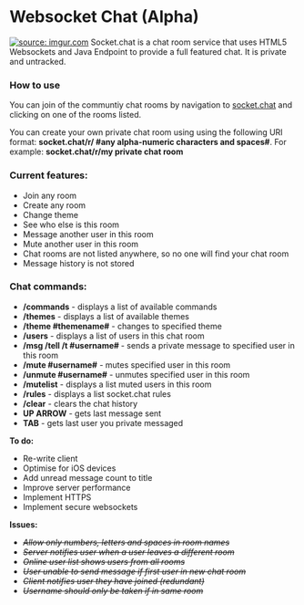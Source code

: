 # Websocket Chat (Alpha)
<a href="http://imgur.com/zRTFQ4z"><img src="http://i.imgur.com/zRTFQ4z.png" title="source: imgur.com" /></a>
Socket.chat is a chat room service that uses HTML5 Websockets and Java Endpoint to provide a full featured chat. It is private and untracked.
<h3>How to use</h3>
<p>You can join of the communtiy chat rooms by navigation to <a href="http://socket.chat">socket.chat</a> and
clicking on one of the rooms listed.</p>
<p>You can create your own private chat room using using the following URI format: <b>socket.chat/r/ #any alpha-numeric characters and spaces#</b>. For 
example: <b>socket.chat/r/my private chat room</b></p>
<h3>Current features:</h3>
<ul>
  <li>Join any room</li>
  <li>Create any room</li>
  <li>Change theme</li>
  <li>See who else is this room</li>
  <li>Message another user in this room</li>
  <li>Mute another user in this room</li>
  <li>Chat rooms are not listed anywhere, so no one will find your chat room</li>
  <li>Message history is not stored</li>
</ul>

<h3>Chat commands:</h3>
<ul>
  <li><b>/commands</b> - displays a list of available commands</li>
  <li><b>/themes</b> - displays a list of available themes</li>
  <li><b>/theme #themename#</b> - changes to specified theme</li>
  <li><b>/users</b> - displays a list of users in this chat room</li>
  <li><b>/msg /tell /t #username# <message></b> - sends a private message to specified user in this room</li>
  <li><b>/mute #username#</b> - mutes specified user in this room</li>
  <li><b>/unmute #username#</b> - unmutes specified user in this room</li>
  <li><b>/mutelist</b> - displays a list muted users in this room</li>
  <li><b>/rules</b> - displays a list socket.chat rules</li>
  <li><b>/clear</b> - clears the chat history</li>
  <li><b>UP ARROW</b> - gets last message sent</li>
  <li><b>TAB</b> - gets last user you private messaged</li>
</ul>

<p><b>To do:</b></p>
<ul>
  <li>Re-write client</li>
  <li>Optimise for iOS devices</li>
  <li>Add unread message count to title</li>
  <li>Improve server performance</li>	
  <li>Implement HTTPS</li>
  <li>Implement secure websockets</li>
</ul>

<p><b>Issues:</b></p>
<ul>
  <li><s><i>Allow only numbers, letters and spaces in room names</i></s></li>
  <li><s><i>Server notifies user when a user leaves a different room</i></s></li>
  <li><s><i>Online user list shows users from all rooms</i></s></li>
  <li><s><i>User unable to send message if first user in new chat room</i></s></li>
  <li><s><i>Client notifies user they have joined (redundant)</i></s></li>
  <li><s><i>Username should only be taken if in same room</i></s></li>
</ul>
